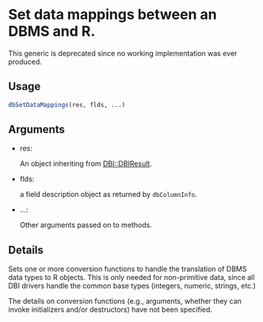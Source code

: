 # Set data mappings between an DBMS and R.

This generic is deprecated since no working implementation was ever
produced.

## Usage

``` r
dbSetDataMappings(res, flds, ...)
```

## Arguments

- res:

  An object inheriting from
  [DBI::DBIResult](https://dbi.r-dbi.org/dev/reference/DBIResult-class.md).

- flds:

  a field description object as returned by `dbColumnInfo`.

- ...:

  Other arguments passed on to methods.

## Details

Sets one or more conversion functions to handle the translation of DBMS
data types to R objects. This is only needed for non-primitive data,
since all DBI drivers handle the common base types (integers, numeric,
strings, etc.)

The details on conversion functions (e.g., arguments, whether they can
invoke initializers and/or destructors) have not been specified.
